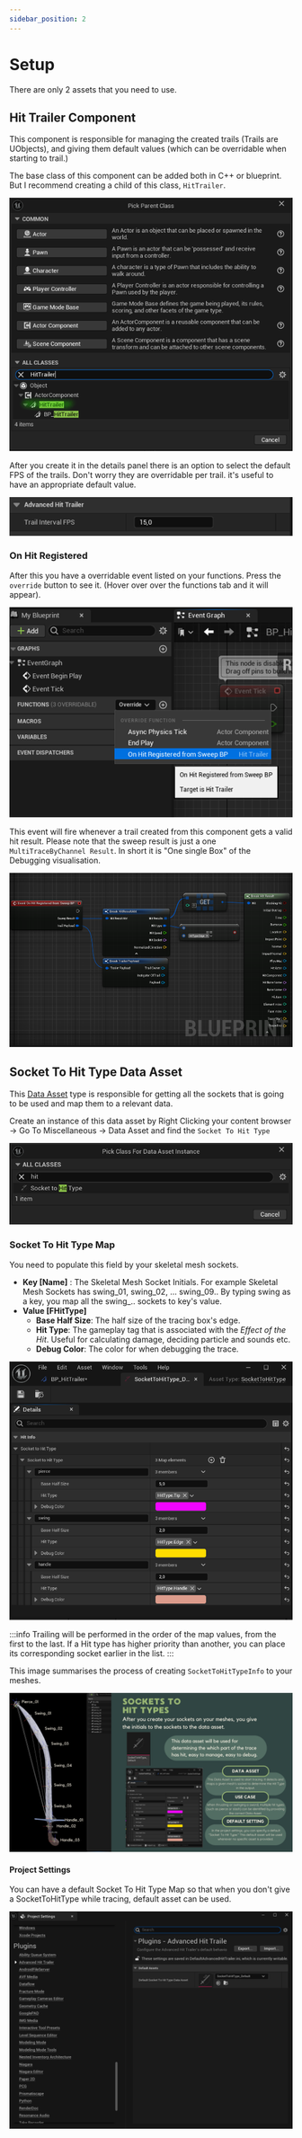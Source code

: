 ```yaml
---
sidebar_position: 2
---
```


# Setup

There are only 2 assets that you need to use.

## Hit Trailer Component

This component is responsible for managing the created trails (Trails are UObjects), and giving them default values (which can be overridable when starting to trail.)

The base class of this component can be added both in C++ or blueprint. But I recommend creating a child of this class, `HitTrailer`.

![HowToCreateChildOfHitTrailer](./img/T_CreateChildOfHitTrailer.png)

After you create it in the details panel there is an option to select the default FPS of the trails. Don't worry they are overridable per trail. it's useful to have an appropriate default value.

![HitTrailerDetails](./img/T_HitTrailerComponentDetails.png)

### On Hit Registered

After this you have a overridable event listed on your functions. Press the `override` button to see it. (Hover over over the functions tab and it will appear).

![OnHitRegistered](./img/T_InHitRegisterdFromSweepOverride.png)

This event will fire whenever a trail created from this component gets a valid hit result. Please note that the sweep result is just a one `MultiTraceByChannel Result`. In short it is "One single Box" of the Debugging visualisation.

![OnHitRegisteredResult](./img/T_OnHitRegisteredResult.png)

## Socket To Hit Type Data Asset

This [Data Asset](https://dev.epicgames.com/documentation/en-us/unreal-engine/data-assets-in-unreal-engine) type is responsible for getting all the sockets that is going to be used and map them to a relevant data. 

Create an instance of this data asset by Right Clicking your content browser -> Go To Miscellaneous -> Data Asset and find the `Socket To Hit Type`

![SocketToHitTypeCreate](./img/T_SocketToHitTypeCreatet.png)

### Socket To Hit Type Map

You need to populate this field by your skeletal mesh sockets.

* **Key [Name]** : The Skeletal Mesh Socket Initials. For example Skeletal Mesh Sockets has  swing_01, swing_02, ... swing_09.. By typing swing as a key, you map all the swing_.. sockets to key's value.
* **Value [FHitType]**
    * **Base Half Size**: The half size of the tracing box's edge.
    * **Hit Type**: The gameplay tag that is associated with the *Effect of the Hit*. Useful for calculating damage, deciding particle and sounds etc.
    * **Debug Color**: The color for when debugging the trace.

![SocketToHitTypeInfo](./img/T_SocketToHitTypeInfo.png)

:::info
    Trailing will be performed in the order of the map values, from the first to the last. If a Hit type has higher priority than another, you can place its corresponding socket earlier in the list.
:::

This image summarises the process of creating `SocketToHitTypeInfo` to your meshes.

![SocketToHitTypeSummurise](./img/T_SocketToHitTypesSummary.png)

#### Project Settings

You can have a default Socket To Hit Type Map so that when you don't give a SocketToHitType while tracing, default asset can be used.

![Project Settings](./img/T_ProjectSettings.png)